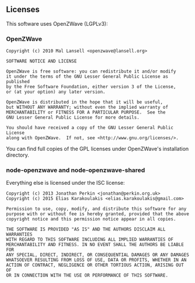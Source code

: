 ## Licenses

This software uses OpenZWave (LGPLv3): 

### OpenZWave
    
    Copyright (c) 2010 Mal Lansell <openzwave@lansell.org>
    
    SOFTWARE NOTICE AND LICENSE
    
    OpenZWave is free software: you can redistribute it and/or modify
    it under the terms of the GNU Lesser General Public License as published
    by the Free Software Foundation, either version 3 of the License,
    or (at your option) any later version.
    
    OpenZWave is distributed in the hope that it will be useful,
    but WITHOUT ANY WARRANTY; without even the implied warranty of
    MERCHANTABILITY or FITNESS FOR A PARTICULAR PURPOSE.  See the
    GNU Lesser General Public License for more details.
    
    You should have received a copy of the GNU Lesser General Public License
    along with OpenZWave.  If not, see <http://www.gnu.org/licenses/>.

You can find full copies of the GPL licenses under OpenZWave's 
installation directory.

### node-openzwave and node-openzwave-shared 

Everything else is licensed under the ISC license:

    Copyright (c) 2013 Jonathan Perkin <jonathan@perkin.org.uk>
    Copyright (c) 2015 Elias Karakoulakis <elias.karakoulakis@gmail.com>
    
    Permission to use, copy, modify, and distribute this software for any
    purpose with or without fee is hereby granted, provided that the above
    copyright notice and this permission notice appear in all copies.
    
    THE SOFTWARE IS PROVIDED "AS IS" AND THE AUTHORS DISCLAIM ALL WARRANTIES
    WITH REGARD TO THIS SOFTWARE INCLUDING ALL IMPLIED WARRANTIES OF
    MERCHANTABILITY AND FITNESS. IN NO EVENT SHALL THE AUTHORS BE LIABLE FOR
    ANY SPECIAL, DIRECT, INDIRECT, OR CONSEQUENTIAL DAMAGES OR ANY DAMAGES
    WHATSOEVER RESULTING FROM LOSS OF USE, DATA OR PROFITS, WHETHER IN AN
    ACTION OF CONTRACT, NEGLIGENCE OR OTHER TORTIOUS ACTION, ARISING OUT OF
    OR IN CONNECTION WITH THE USE OR PERFORMANCE OF THIS SOFTWARE.
